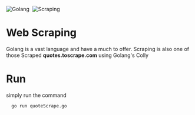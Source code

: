 ![Golang](https://img.shields.io/badge/-Golang-05122A?style=flat&logo=go)&nbsp; ![Scraping](https://img.shields.io/badge/-Scraping-05122A?style=flat&logo=go)&nbsp;

# Web Scraping

Golang is a vast language and have a much to offer. Scraping is also one of those
Scraped **quotes.toscrape.com** using Golang's Colly 

# Run
simply run the command 
```golang
  go run quoteScrape.go
```
